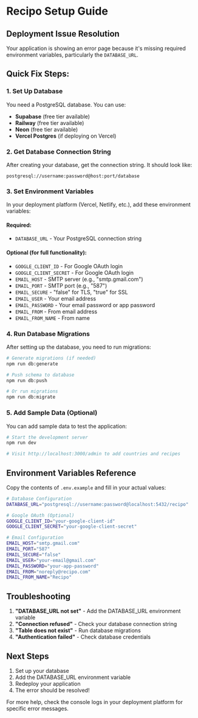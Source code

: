 # Recipo Setup Guide

## Deployment Issue Resolution

Your application is showing an error page because it's missing required environment variables, particularly the `DATABASE_URL`.

## Quick Fix Steps:

### 1. Set Up Database
You need a PostgreSQL database. You can use:
- **Supabase** (free tier available)
- **Railway** (free tier available)
- **Neon** (free tier available)
- **Vercel Postgres** (if deploying on Vercel)

### 2. Get Database Connection String
After creating your database, get the connection string. It should look like:
```
postgresql://username:password@host:port/database
```

### 3. Set Environment Variables
In your deployment platform (Vercel, Netlify, etc.), add these environment variables:

#### Required:
- `DATABASE_URL` - Your PostgreSQL connection string

#### Optional (for full functionality):
- `GOOGLE_CLIENT_ID` - For Google OAuth login
- `GOOGLE_CLIENT_SECRET` - For Google OAuth login
- `EMAIL_HOST` - SMTP server (e.g., "smtp.gmail.com")
- `EMAIL_PORT` - SMTP port (e.g., "587")
- `EMAIL_SECURE` - "false" for TLS, "true" for SSL
- `EMAIL_USER` - Your email address
- `EMAIL_PASSWORD` - Your email password or app password
- `EMAIL_FROM` - From email address
- `EMAIL_FROM_NAME` - From name

### 4. Run Database Migrations
After setting up the database, you need to run migrations:

```bash
# Generate migrations (if needed)
npm run db:generate

# Push schema to database
npm run db:push

# Or run migrations
npm run db:migrate
```

### 5. Add Sample Data (Optional)
You can add sample data to test the application:

```bash
# Start the development server
npm run dev

# Visit http://localhost:3000/admin to add countries and recipes
```

## Environment Variables Reference

Copy the contents of `.env.example` and fill in your actual values:

```bash
# Database Configuration
DATABASE_URL="postgresql://username:password@localhost:5432/recipo"

# Google OAuth (Optional)
GOOGLE_CLIENT_ID="your-google-client-id"
GOOGLE_CLIENT_SECRET="your-google-client-secret"

# Email Configuration
EMAIL_HOST="smtp.gmail.com"
EMAIL_PORT="587"
EMAIL_SECURE="false"
EMAIL_USER="your-email@gmail.com"
EMAIL_PASSWORD="your-app-password"
EMAIL_FROM="noreply@recipo.com"
EMAIL_FROM_NAME="Recipo"
```

## Troubleshooting

1. **"DATABASE_URL not set"** - Add the DATABASE_URL environment variable
2. **"Connection refused"** - Check your database connection string
3. **"Table does not exist"** - Run database migrations
4. **"Authentication failed"** - Check database credentials

## Next Steps

1. Set up your database
2. Add the DATABASE_URL environment variable
3. Redeploy your application
4. The error should be resolved!

For more help, check the console logs in your deployment platform for specific error messages.